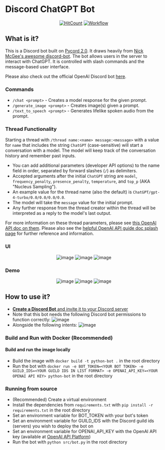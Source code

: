 # Discord ChatGPT Bot

<div align="center">

[![HitCount](https://hits.dwyl.com/jdmsharpe/discord-chatgpt.svg?style=flat-square&show=unique)](http://hits.dwyl.com/jdmsharpe/discord-chatgpt)
<a href="https://hub.docker.com/r/jsgreen152/discord-chatgpt" target="_blank" rel="noopener noreferrer">![Workflow](https://github.com/jdmsharpe/discord-chatgpt/actions/workflows/main.yml/badge.svg)</a>
  
</div>

## What is it?
This is a Discord bot built on [Pycord 2.0](https://github.com/Pycord-Development/pycord). It draws heavily from [Nick McGee's awesome discord-bot](https://github.com/Nick-McGee/discord-bot). The bot allows users in the server to interact with ChatGPT. It is controlled with slash commands and the message-based user interface.

Please also check out the official OpenAI Discord bot [here](https://github.com/openai/gpt-discord-bot/tree/main).

### Commands
+ `/chat <prompt>` - Creates a model response for the given prompt.
+ `/generate_image <prompt>` - Creates image(s) given a prompt.
+ `/text_to_speech <prompt>` - Generates lifelike spoken audio from the prompt.

### Thread Functionality
Starting a thread with `/thread name:<name> message:<message>` with a value for `name` that includes the string `ChatGPT` (case-sensitive) will start a conversation with a model. The model will keep track of the conversation history and remember past inputs.
+ You can add additional parameters (developer API options) to the name field in order, separated by forward slashes (`/`) as delimiters.
+ Accepted arguments after the initial `ChatGPT` string are `model`, `frequency_penalty`, `presence_penalty`, `temperature`, and `top_p` (AKA "Nucleus Sampling").
+ An example value for the thread name (also the default) is `ChatGPT/gpt-4-turbo/0.0/0.0/0.0/0.0`.
+ The model will take the `message` value for the initial prompt.
+ Any further response from the thread creator within the thread will be interpreted as a reply to the model's last output.

For more information on these thread parameters, please see [this OpenAI API doc on them](https://platform.openai.com/docs/guides/text-generation/parameter-details). Please also see the [helpful OpenAI API guide doc splash page](https://platform.openai.com/docs/overview) for further reference and information.

### UI

<div align="center">

![image](https://github.com/jdmsharpe/discord-chatgpt/assets/55511821/20d6af48-699c-40e7-be62-d62f1256744e)
![image](https://github.com/jdmsharpe/discord-chatgpt/assets/55511821/99e81595-b30f-40b5-b8ac-2a9c8cc49948)
![image](https://github.com/jdmsharpe/discord-chatgpt/assets/55511821/e69242d0-acdc-42af-be66-794c95d81af7)

</div>

### Demo

<div align="center">

![image](https://github.com/jdmsharpe/discord-chatgpt/assets/55511821/563968fe-caeb-4a0f-bd27-625839c251c7)
![image](https://github.com/jdmsharpe/discord-chatgpt/assets/55511821/d5e0758e-f9d5-4ca6-bdb4-bea33c5065a3)
![image](https://github.com/jdmsharpe/discord-chatgpt/assets/55511821/c5992fac-3372-4c99-81f1-93c7fbda1d0e)

</div>

## How to use it?
+ <a href="https://docs.pycord.dev/en/master/discord.html#:~:text=Make%20sure%20you're%20logged%20on%20to%20the%20Discord%20website.&text=Click%20on%20the%20%E2%80%9CNew%20Application,and%20clicking%20%E2%80%9CAdd%20Bot%E2%80%9D.">**Create a Discord Bot** and invite it to your Discord server</a>
+ Note that this bot needs the following Discord bot permissions to function correctly: ![image](https://github.com/jdmsharpe/discord-chatgpt/assets/55511821/92645355-827e-46a1-9140-cd56898e09c2)
+ Alongside the following intents: ![image](https://github.com/jdmsharpe/discord-chatgpt/assets/55511821/533b7a14-8174-43fa-999d-4bd6533cbc02)


### Build and Run with Docker (Recommended)
#### Build and run the image locally
+ Build the image with `docker build -t python-bot .` in the root directory
+ Run the bot with `docker run -e BOT_TOKEN=<YOUR BOT TOKEN> -e GUILD_IDS=<YOUR GUILD IDS IN LIST FORMAT> -e OPENAI_API_KEY=<YOUR OPENAI API KEY> python-bot` in the root directory

### Running from source
+ (Recommended) Create a virtual environment
+ Install the dependencies from `requirements.txt` with `pip install -r requirements.txt` in the root directory
+ Set an environment variable for BOT_TOKEN with your bot's token
+ Set an environment variable for GUILD_IDS with the Discord guild ids (servers) you wish to deploy the bot on
+ Set an environment variable for OPENAI_API_KEY with the OpenAI API key (available at <a href="https://platform.openai.com/api-keys">OpenAI API Platform</a>)
+ Run the bot with `python src/bot.py` in the root directory
